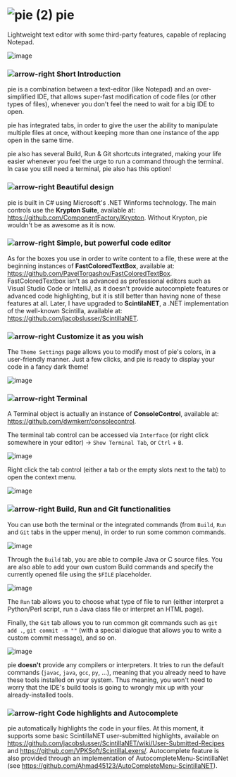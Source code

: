 # ![pie (2)](https://user-images.githubusercontent.com/39602100/226106760-a2dca0ad-8435-452b-9bb8-0b29a985d9a4.png) pie
Lightweight text editor with some third-party features, capable of replacing Notepad.

![image](https://i.imgur.com/QUWQX4f.png)

### ![arrow-right](https://user-images.githubusercontent.com/39602100/226106727-60b84260-3f49-44eb-a36d-a76d1ae2e2c1.png) Short Introduction
pie is a combination between a text-editor (like Notepad) and an over-simplified IDE, that allows super-fast modification of code files (or other types of files), whenever you don't feel the need to wait for a big IDE to open.

pie has integrated tabs, in order to give the user the ability to manipulate multiple files at once, without keeping more than one instance of the app open in the same time.

pie also has several Build, Run & Git shortcuts integrated, making your life easier whenever you feel the urge to run a command through the terminal. In case you still need a terminal, pie also has this option!

### ![arrow-right](https://user-images.githubusercontent.com/39602100/226106727-60b84260-3f49-44eb-a36d-a76d1ae2e2c1.png) Beautiful design
pie is built in C# using Microsoft's .NET Winforms technology. The main controls use the **Krypton Suite**, available at: https://github.com/ComponentFactory/Krypton. Without Krypton, pie wouldn't be as awesome as it is now.

### ![arrow-right](https://user-images.githubusercontent.com/39602100/226106727-60b84260-3f49-44eb-a36d-a76d1ae2e2c1.png) Simple, but powerful code editor
As for the boxes you use in order to write content to a file, these were at the beginning instances of **FastColoredTextBox**, available at: https://github.com/PavelTorgashov/FastColoredTextBox. FastColoredTextbox isn't as advanced as professional editors such as Visual Studio Code or IntelliJ, as it doesn't provide autocomplete features or advanced code highlighting, but it is still better than having none of these features at all. Later, I have upgraded to **ScintilaNET**, a .NET implementation of the well-known Scintilla, available at: https://github.com/jacobslusser/ScintillaNET.

### ![arrow-right](https://user-images.githubusercontent.com/39602100/226106727-60b84260-3f49-44eb-a36d-a76d1ae2e2c1.png) Customize it as you wish
The `Theme Settings` page allows you to modify most of pie's colors, in a user-friendly manner. Just a few clicks, and pie is ready to display your code in a fancy dark theme!

![image](https://i.imgur.com/04w9IL6.png)

### ![arrow-right](https://user-images.githubusercontent.com/39602100/226106727-60b84260-3f49-44eb-a36d-a76d1ae2e2c1.png) Terminal
A Terminal object is actually an instance of **ConsoleControl**, available at: https://github.com/dwmkerr/consolecontrol.

The terminal tab control can be accessed via `Interface` (or right click somewhere in your editor) -> `Show Terminal Tab`, or `Ctrl` + `B`.

![image](https://i.imgur.com/FJ4riTc.png)

Right click the tab control (either a tab or the empty slots next to the tab) to open the context menu.

![image](https://imgur.com/rhu7qVB.png)

### ![arrow-right](https://user-images.githubusercontent.com/39602100/226106727-60b84260-3f49-44eb-a36d-a76d1ae2e2c1.png) Build, Run and Git functionalities
You can use both the terminal or the integrated commands (from `Build`, `Run` and `Git` tabs in the upper menu), in order to run some common commands.

![image](https://imgur.com/zYc0plN.png)

Through the `Build` tab, you are able to compile Java or C source files. You are also able to add your own custom Build commands and specify the currently opened file using the `$FILE` placeholder.

![image](https://i.imgur.com/ifoZP9A.png)

The `Run` tab allows you to choose what type of file to run (either interpret a Python/Perl script, run a Java class file or interpret an HTML page). 

Finally, the `Git` tab allows you to run common git commands such as `git add .`, `git commit -m ""` (with a special dialogue that allows you to write a custom commit message), and so on.

![image](https://i.imgur.com/Hug2ydu.png)

pie **doesn't** provide any compilers or interpreters. It tries to run the default commands (`javac`, `java`, `gcc`, `py`, ...), meaning that you already need to have these tools installed on your system. Thus meaning, you won't need to worry that the IDE's build tools is going to wrongly mix up with your already-installed tools.

### ![arrow-right](https://user-images.githubusercontent.com/39602100/226106727-60b84260-3f49-44eb-a36d-a76d1ae2e2c1.png) Code highlights and Autocomplete
pie automatically highlights the code in your files. At this moment, it supports some basic ScintillaNET user-submitted highlights, available on https://github.com/jacobslusser/ScintillaNET/wiki/User-Submitted-Recipes and https://github.com/VPKSoft/ScintillaLexers/. Autocomplete feature is also provided through an implementation of AutocompleteMenu-ScintillaNet (see https://github.com/Ahmad45123/AutoCompleteMenu-ScintillaNET).
